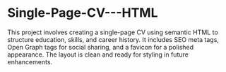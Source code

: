 # Single-Page-CV---HTML
This project involves creating a single-page CV using semantic HTML to structure education, skills, and career history. It includes SEO meta tags, Open Graph tags for social sharing, and a favicon for a polished appearance. The layout is clean and ready for styling in future enhancements.
